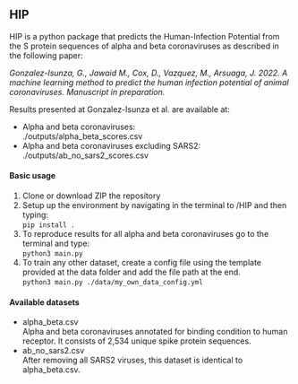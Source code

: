 

## HIP
HIP is a python package that predicts the Human-Infection Potential from the S protein sequences of  alpha and beta coronaviruses as described in the following paper:

*Gonzalez-Isunza, G., Jawaid M., Cox, D., Vazquez, M., Arsuaga, J. 2022. A machine learning method to predict the human infection potential of animal coronaviruses. Manuscript in preparation.*

Results presented at Gonzalez-Isunza et al. are available at: 
+ Alpha and beta coronaviruses:   
 ./outputs/alpha_beta_scores.csv
+ Alpha and beta coronaviruses excluding SARS2:   
 ./outputs/ab_no_sars2_scores.csv  

#### Basic usage
1. Clone or download ZIP the repository
2. Setup up the environment by navigating in the terminal to /HIP and then typing:   
```pip install .```
3. To reproduce results for all alpha and beta coronaviruses go to the terminal and type:    
```python3 main.py``` 
4. To train any other dataset, create a config file using the template provided at the data folder and add the file path at the end.    
  ```python3 main.py ./data/my_own_data_config.yml``` 

#### Available datasets
+ alpha_beta.csv   
Alpha and beta coronaviruses annotated for binding condition to human receptor. It consists of
2,534 unique spike protein sequences. 
+ ab_no_sars2.csv   
After removing all SARS2 viruses, this dataset is identical to alpha_beta.csv. 




